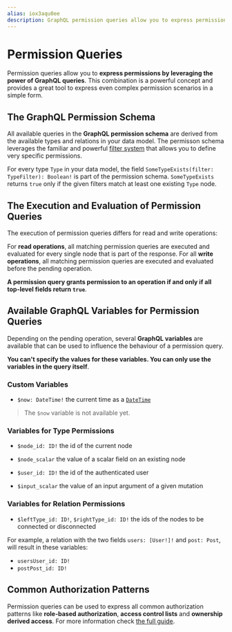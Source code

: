 ```yaml
---
alias: iox3aqu0ee
description: GraphQL permission queries allow you to express permissions by leveraging the power of GraphQL queries. This is a simple and powerful combination.
---
```


# Permission Queries

Permission queries allow you to **express permissions by leveraging the power of GraphQL queries**. This combination is a powerful concept and provides a great tool to express even complex permission scenarios in a simple form.

## The GraphQL Permission Schema

<!-- PERMISSION_EXAMPLES -->

All available queries in the **GraphQL permission schema** are derived from the available types and relations in your data model. The permisson schema leverages the familiar and powerful [filter system](!alias-nia9nushae#filtering-by-field) that allows you to define very specific permissions.

For every type `Type` in your data model, the field `SomeTypeExists(filter: TypeFilter): Boolean!` is part of the permission schema. `SomeTypeExists` returns `true` only if the given filters match at least one existing `Type` node.

## The Execution and Evaluation of Permission Queries

The execution of permission queries differs for read and write operations:

For **read operations**, all matching permission queries are executed and evaluated for every single node that is part of the response. For all **write operations**, all matching permission queries are executed and evaluated before the pending operation.

**A permission query grants permission to an operation if and only if all top-level fields return `true`**.

## Available GraphQL Variables for Permission Queries

Depending on the pending operation, several **GraphQL variables** are available that can be used to influence the behaviour of a permission query.

**You can't specify the values for these variables. You can only use the variables in the query itself**.

### Custom Variables

* `$now: DateTime!` the current time as a [`DateTime`](!alias-teizeit5se#datetime)

> The `$now` variable is not available yet.

### Variables for Type Permissions

* `$node_id: ID!` the id of the current node
* `$node_scalar` the value of a scalar field on an existing node

* `$user_id: ID!` the id of the authenticated user
* `$input_scalar` the value of an input argument of a given mutation

### Variables for Relation Permissions

* `$leftType_id: ID!`, `$rightType_id: ID!` the ids of the nodes to be connected or disconnected

For example, a relation with the two fields `users: [User!]!` and `post: Post`, will result in these variables:

* `usersUser_id: ID!`
* `postPost_id: ID!`

## Common Authorization Patterns

Permission queries can be used to express all common authorization patterns like **role-based authorization**, **access control lists** and **ownership derived access**. For more information check [the full guide](!alias-miesho4goo).
